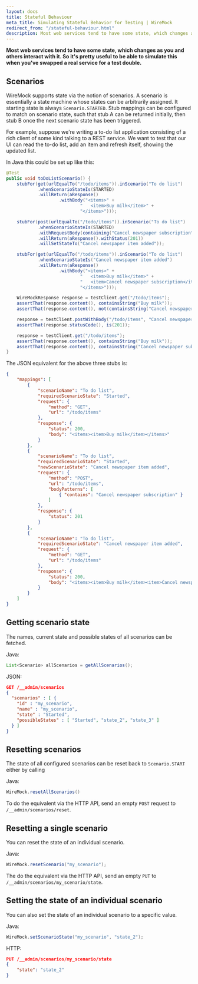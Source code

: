 ```yaml
---
layout: docs
title: Stateful Behaviour
meta_title: Simulating Stateful Behavior for Testing | WireMock
redirect_from: "/stateful-behaviour.html"
description: Most web services tend to have some state, which changes as you and others interact with it.
---
```


**Most web services tend to have some state, which changes as you and
others interact with it. So it's pretty useful to be able to simulate
this when you've swapped a real service for a test double.**

## Scenarios

WireMock supports state via the notion of scenarios. A scenario is
essentially a state machine whose states can be arbitrarily assigned. It
starting state is always `Scenario.STARTED`. Stub mappings can be
configured to match on scenario state, such that stub A can be returned
initially, then stub B once the next scenario state has been triggered.

For example, suppose we're writing a to-do list application consisting
of a rich client of some kind talking to a REST service. We want to test
that our UI can read the to-do list, add an item and refresh itself,
showing the updated list.

In Java this could be set up like this:

```java
@Test
public void toDoListScenario() {
    stubFor(get(urlEqualTo("/todo/items")).inScenario("To do list")
            .whenScenarioStateIs(STARTED)
            .willReturn(aResponse()
                    .withBody("<items>" +
                            "   <item>Buy milk</item>" +
                            "</items>")));

    stubFor(post(urlEqualTo("/todo/items")).inScenario("To do list")
            .whenScenarioStateIs(STARTED)
            .withRequestBody(containing("Cancel newspaper subscription"))
            .willReturn(aResponse().withStatus(201))
            .willSetStateTo("Cancel newspaper item added"));

    stubFor(get(urlEqualTo("/todo/items")).inScenario("To do list")
            .whenScenarioStateIs("Cancel newspaper item added")
            .willReturn(aResponse()
                    .withBody("<items>" +
                            "   <item>Buy milk</item>" +
                            "   <item>Cancel newspaper subscription</item>" +
                            "</items>")));

    WireMockResponse response = testClient.get("/todo/items");
    assertThat(response.content(), containsString("Buy milk"));
    assertThat(response.content(), not(containsString("Cancel newspaper subscription")));

    response = testClient.postWithBody("/todo/items", "Cancel newspaper subscription", "text/plain", "UTF-8");
    assertThat(response.statusCode(), is(201));

    response = testClient.get("/todo/items");
    assertThat(response.content(), containsString("Buy milk"));
    assertThat(response.content(), containsString("Cancel newspaper subscription"));
}
```

The JSON equivalent for the above three stubs is:

```json
{
    "mappings": [
        {
            "scenarioName": "To do list",
            "requiredScenarioState": "Started",
            "request": {
                "method": "GET",
                "url": "/todo/items"
            },
            "response": {
                "status": 200,
                "body": "<items><item>Buy milk</item></items>"
            }
        },
        {
            "scenarioName": "To do list",
            "requiredScenarioState": "Started",
            "newScenarioState": "Cancel newspaper item added",
            "request": {
                "method": "POST",
                "url": "/todo/items",
                "bodyPatterns": [
                    { "contains": "Cancel newspaper subscription" }
                ]
            },
            "response": {
                "status": 201
            }
        },
        {
            "scenarioName": "To do list",
            "requiredScenarioState": "Cancel newspaper item added",
            "request": {
                "method": "GET",
                "url": "/todo/items"
            },
            "response": {
                "status": 200,
                "body": "<items><item>Buy milk</item><item>Cancel newspaper subscription</item></items>"
            }
        }
    ]
}
```

## Getting scenario state

The names, current state and possible states of all scenarios can be fetched.

Java:

```java
List<Scenario> allScenarios = getAllScenarios();
```

JSON:

```json
GET /__admin/scenarios
{
  "scenarios" : [ {
    "id" : "my_scenario",
    "name" : "my_scenario",
    "state" : "Started",
    "possibleStates" : [ "Started", "state_2", "state_3" ]
  } ]
}
```

## Resetting scenarios

The state of all configured scenarios can be reset back to
`Scenario.START` either by calling

Java:

```java
WireMock.resetAllScenarios()
```

To do the equivalent via the HTTP API, send an empty `POST` request to `/__admin/scenarios/reset`.


## Resetting a single scenario

You can reset the state of an individual scenario.

Java:

```java
WireMock.resetScenario("my_scenario");
```

The do the equivalent via the HTTP API, send an empty `PUT` to `/__admin/scenarios/my_scenario/state`.


## Setting the state of an individual scenario

You can also set the state of an individual scenario to a specific value.

Java:

```java
WireMock.setScenarioState("my_scenario", "state_2");
```

HTTP:

```json
PUT /__admin/scenarios/my_scenario/state
{
    "state": "state_2"
}
```